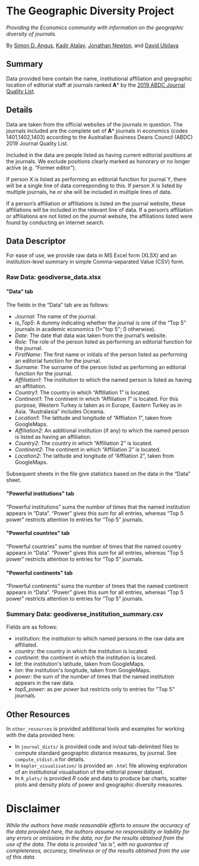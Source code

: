 # The Geographic Diversity Project
_Providing the Economics community with information on the geographic diversity of journals._

By [Simon D. Angus](http://research.monash.edu/en/persons/simon-angus), [Kadir Atalay](http://sydney.edu.au/arts/about/our-people/academic-staff/kadir-atalay.html), [Jonathan Newton](http://jonathannewton.net), and [David Ubilava](http://davidubilava.com)

## Summary
Data provided here contain the name, institutional affiliation and geographic location of editorial staff at journals ranked **A*** by the [2019 ABDC Journal Quality List](https://abdc.edu.au/research/abdc-journal-list/).

## Details
Data are taken from the official websites of the journals in question. The journals included are the complete set of **A*** journals in economics (codes 1401,1402,1403) according to the Australian Business Deans Council (ABDC) 2019 Journal Quality List.

Included in the data are people listed as having current editorial positions at the journals. We exclude positions clearly marked as honorary or no longer active (e.g. “Former editor”).

If person X is listed as performing an editorial function for journal Y, there will be a single line of data corresponding to this. If person X is listed by multiple journals, he or she will be included in multiple lines of data.

If a person’s affiliation or affiliations is listed on the journal website, these affiliations will be included in the relevant line of data. If a person’s affiliation or affiliations are not listed on the journal website, the affiliations listed were found by conducting an internet search.

## Data Descriptor
For ease of use, we provide raw data in MS Excel form (XLSX) and an institution-level summary in simple Comma-separated Value (CSV) form.

### Raw Data: geodiverse_data.xlsx

#### "Data" tab
The fields in the “Data” tab are as follows:
* _Journal_: The name of the journal.
* _is_Top5_: A dummy indicating whether the journal is one of the “Top 5” journals in academic economics (1="top 5"; 0 otherwise).
* _Date_: The date that data was taken from the journal’s website.
* _Role_: The role of the person listed as performing an editorial function for the journal.
* _FirstName_: The first name or initials of the person listed as performing an editorial function for the journal.
* _Surname_: The surname of the person listed as performing an editorial function for the journal.
* _Affiliation1_: The institution to which the named person is listed as having an affiliation.
* _Country1_: The country in which “Affiliation 1” is located.
* _Continent1_: The continent in which “Affiliation 1” is located. For this purpose, Western Turkey is taken as in Europe, Eastern Turkey as in Asia. “Australasia” includes Oceania.
* _Location1_: The latitude and longitude of “Affliation 1”, taken from GoogleMaps.
* _Affiliation2_: An additional institution (if any) to which the named person is listed as having an affiliation.
* _Country2_: The country in which “Affiliation 2” is located.
* _Continent2_: The continent in which “Affiliation 2” is located.
* _Location2_: The latitude and longitude of “Affliation 2”, taken from GoogleMaps.

Subsequent sheets in the file give statistics based on the data in the “Data” sheet.

#### "Powerful institutions" tab
“Powerful institutions” sums the number of times that the named institution appears in “Data”. “Power” gives this sum for all entries, whereas “Top 5 power” restricts attention to entries for “Top 5” journals.

#### "Powerful countries" tab
“Powerful countries” sums the number of times that the named country appears in “Data”. “Power” gives this sum for all entries, whereas “Top 5 power” restricts attention to entries for “Top 5” journals.

#### "Powerful continents" tab
“Powerful continents” sums the number of times that the named continent appears in “Data”. “Power” gives this sum for all entries, whereas “Top 5 power” restricts attention to entries for “Top 5” journals.

### Summary Data: geodiverse_institution_summary.csv
Fields are as follows:
* institution: the institution to which named persons in the raw data are affiliated.
* _country_: the country in which the institution is located.
* _continent_: the continent in which the institution is located.
* _lat_: the institution's latitude, taken from GoogleMaps.
* _lon_: the institution's longitude, taken from GoogleMaps.
* _power_: the sum of the number of times that the named institution appears in the raw data.
* _top5_power_: as per _power_ but restricts only to entries for "Top 5" journals.

## Other Resources
In `other_resources` is provided additional tools and examples for working with the data provided here:
* In `journal_dists/` is provided code and in/out tab-delimited files to compute standard geographic distance measures, by journal. See `compute_stdist.m` for details.
* In `kepler_visualisation/` is provided an `.html` file allowing exploration of an institutional visualisation of the editorial power dataset.
* In `R_plots/` is provided *R* code and data to produce bar charts, scatter plots and density plots of power and geographic diversity measures.

# Disclaimer
_While the authors have made reasonable efforts to ensure the accuracy of the data provided here, the authors assume no responsibility or liability for any errors or omissions in the data, nor for the results obtained from the use of the data. The data is provided "as is", with no guarantee of completeness, accuracy, timeliness or of the results obtained from the use of this data._

